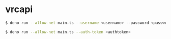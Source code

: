# vrcapi

```sh
$ deno run --allow-net main.ts --username <username> --password <password> [ --code <code> ]
```

```sh
$ deno run --allow-net main.ts --auth-token <authtoken>
```
